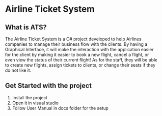 # Airline Ticket System

## What is ATS?
The Airline Ticket System is a C# project developed to help Airlines companies to manage their business flow with the clients. By having a Graphical Interface, it will make the interaction with the application easier for the client by making it easier to book a new flight, cancel a flight, or even view the status of their current flight! As for the staff, they will be able to create new filghts, assign tickets to clients, or change their seats if they do not like it.


## Get Started with the project
1. Install the project
2. Open it in visual studio
3. Follow User Manual in docs folder for the setup
